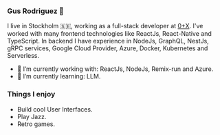### Gus Rodriguez 👋

I live in Stockholm :sweden:, working as a full-stack developer at [0+X](https://0x.se). I've worked with many frontend technologies like ReactJs, React-Native and TypeScript. In backend I have experience in NodeJs, GraphQL, NestJs, gRPC services, Google Cloud Provider, Azure, Docker, Kubernetes and Serverless.

- 🔭 I’m currently working with: ReactJs, NodeJs, Remix-run and Azure.
- 🌱 I’m currently learning: LLM.

### Things I enjoy
- Build cool User Interfaces.
- Play Jazz.
- Retro games.
